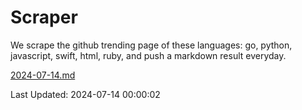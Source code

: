 # Scraper

We scrape the github trending page of these languages: go, python, javascript, swift, html, ruby, and push a markdown result everyday.

[2024-07-14.md](https://github.com/henson/Scraper/blob/master/2024-07-14.md)

Last Updated: 2024-07-14 00:00:02